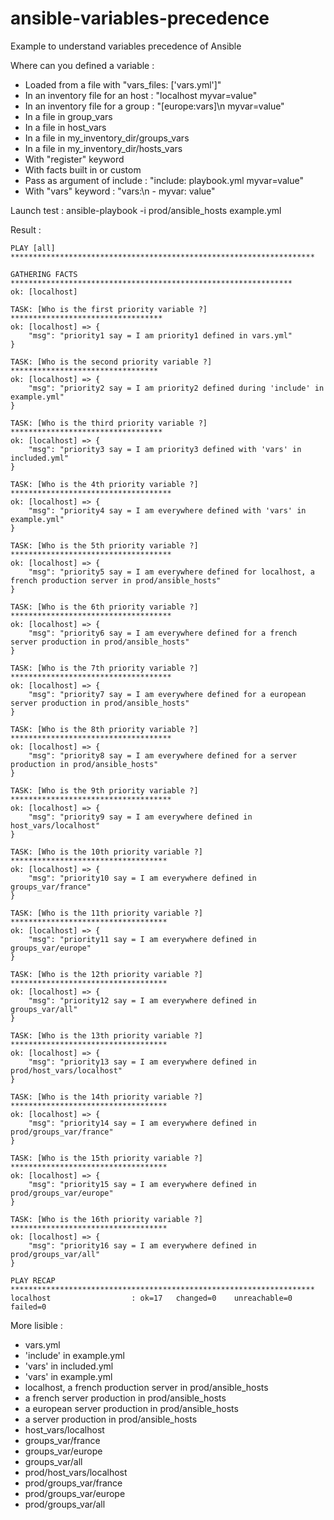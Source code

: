 ansible-variables-precedence
============================

Example to understand variables precedence of Ansible

Where can you defined a variable :
- Loaded from a file with "vars_files: ['vars.yml']"
- In an inventory file for an host : "localhost myvar=value"
- In an inventory file for a group : "[europe:vars]\n myvar=value"
- In a file in group_vars
- In a file in host_vars
- In a file in my_inventory_dir/groups_vars
- In a file in my_inventory_dir/hosts_vars
- With "register" keyword
- With facts built in or custom
- Pass as argument of include : "include: playbook.yml myvar=value"
- With "vars" keyword : "vars:\n - myvar: value"


Launch test :
ansible-playbook -i prod/ansible_hosts example.yml

Result :
```
PLAY [all] ******************************************************************** 

GATHERING FACTS *************************************************************** 
ok: [localhost]

TASK: [Who is the first priority variable ?] ********************************** 
ok: [localhost] => {
    "msg": "priority1 say = I am priority1 defined in vars.yml"
}

TASK: [Who is the second priority variable ?] ********************************* 
ok: [localhost] => {
    "msg": "priority2 say = I am priority2 defined during 'include' in example.yml"
}

TASK: [Who is the third priority variable ?] ********************************** 
ok: [localhost] => {
    "msg": "priority3 say = I am priority3 defined with 'vars' in included.yml"
}

TASK: [Who is the 4th priority variable ?] ************************************ 
ok: [localhost] => {
    "msg": "priority4 say = I am everywhere defined with 'vars' in example.yml"
}

TASK: [Who is the 5th priority variable ?] ************************************ 
ok: [localhost] => {
    "msg": "priority5 say = I am everywhere defined for localhost, a french production server in prod/ansible_hosts"
}

TASK: [Who is the 6th priority variable ?] ************************************ 
ok: [localhost] => {
    "msg": "priority6 say = I am everywhere defined for a french server production in prod/ansible_hosts"
}

TASK: [Who is the 7th priority variable ?] ************************************ 
ok: [localhost] => {
    "msg": "priority7 say = I am everywhere defined for a european server production in prod/ansible_hosts"
}

TASK: [Who is the 8th priority variable ?] ************************************ 
ok: [localhost] => {
    "msg": "priority8 say = I am everywhere defined for a server production in prod/ansible_hosts"
}

TASK: [Who is the 9th priority variable ?] ************************************ 
ok: [localhost] => {
    "msg": "priority9 say = I am everywhere defined in host_vars/localhost"
}

TASK: [Who is the 10th priority variable ?] *********************************** 
ok: [localhost] => {
    "msg": "priority10 say = I am everywhere defined in groups_var/france"
}

TASK: [Who is the 11th priority variable ?] *********************************** 
ok: [localhost] => {
    "msg": "priority11 say = I am everywhere defined in groups_var/europe"
}

TASK: [Who is the 12th priority variable ?] *********************************** 
ok: [localhost] => {
    "msg": "priority12 say = I am everywhere defined in groups_var/all"
}

TASK: [Who is the 13th priority variable ?] *********************************** 
ok: [localhost] => {
    "msg": "priority13 say = I am everywhere defined in prod/host_vars/localhost"
}

TASK: [Who is the 14th priority variable ?] *********************************** 
ok: [localhost] => {
    "msg": "priority14 say = I am everywhere defined in prod/groups_var/france"
}

TASK: [Who is the 15th priority variable ?] *********************************** 
ok: [localhost] => {
    "msg": "priority15 say = I am everywhere defined in prod/groups_var/europe"
}

TASK: [Who is the 16th priority variable ?] *********************************** 
ok: [localhost] => {
    "msg": "priority16 say = I am everywhere defined in prod/groups_var/all"
}

PLAY RECAP ******************************************************************** 
localhost                  : ok=17   changed=0    unreachable=0    failed=0   
```

More lisible :
- vars.yml
- 'include' in example.yml
- 'vars' in included.yml
- 'vars' in example.yml
- localhost, a french production server in prod/ansible_hosts
- a french server production in prod/ansible_hosts
- a european server production in prod/ansible_hosts
- a server production in prod/ansible_hosts
- host_vars/localhost
- groups_var/france
- groups_var/europe
- groups_var/all
- prod/host_vars/localhost
- prod/groups_var/france
- prod/groups_var/europe
- prod/groups_var/all